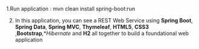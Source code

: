 1.Run application :
  mvn clean install spring-boot:run

2. In this application, you can see a REST Web Service using **Spring Boot**, **Spring Data**, **Spring MVC**, **Thymeleaf**, **HTML5**, **CSS3** ,**Bootstrap**,**Hibernate* and **H2**  all together to build a foundational web application